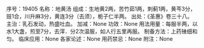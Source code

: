 序号：19405
名称：地黄汤
组成：生地黄2两，苦竹茹1两，刺蓟1两，黄芩3分，豉1合，川升麻3分，黄连3分（去须），栀子仁半两。
出处：《圣惠》卷三十八。
主治：乳石发动，热盛吐血。
加减：None
功效：None
用法用量：每服半两，以水1大盏，煎至7分，去滓．分2次温服，如人行五里再服。
制备方法：上药锉细和匀。
临床应用：None
各家论述：None
用药禁忌：None
附注：None
